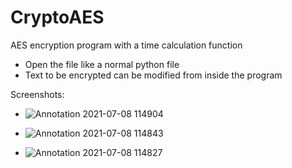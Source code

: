 # CryptoAES
AES encryption program with a time calculation function

- Open the file like a normal python file
- Text to be encrypted can be modified from inside the program

Screenshots: 


- ![Annotation 2021-07-08 114904](https://user-images.githubusercontent.com/46900041/124872360-cd021200-dfe2-11eb-8dce-588234daf966.png)


- ![Annotation 2021-07-08 114843](https://user-images.githubusercontent.com/46900041/124872363-cd9aa880-dfe2-11eb-851a-7c5be73fa732.png)



- ![Annotation 2021-07-08 114827](https://user-images.githubusercontent.com/46900041/124872364-ce333f00-dfe2-11eb-9d34-80e5cc6f9e0d.png)
